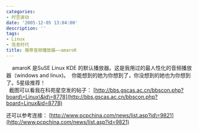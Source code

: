 ```yaml
---
categories:
- 时空波动
date: '2005-12-05 13:04:00'
description: ''
tags:
- Linux
- 信息时代
title: 推荐音频播放器——amaroK
---
```

    amaroK 是SuSE Linux KDE 的默认播放器。这是我用过的最人性化的音频播放器（windows and linux)。  你能想到的她为你想到了，你没想到的她也为你想到了。5星级推荐！    
  
截图可以看我在科苑星空发的帖子：
[http://bbs.gscas.ac.cn/bbscon.php?board\=Linux\&id\=8778](http://bbs.gscas.ac.cn/bbscon.php?board=Linux&id=8778)  
  
还可以参考连接： 
[http://www.pcpchina.com/news/list.asp?id\=9821](http://www.pcpchina.com/news/list.asp?id=9821)   

